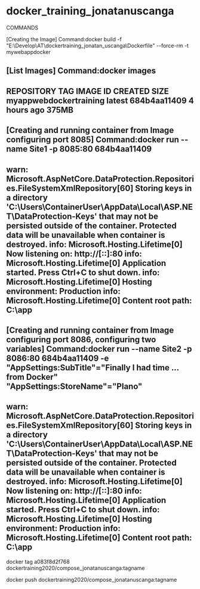 # docker_training_jonatanuscanga
COMMANDS

[Creating the Image]
Command:docker build -f "E:\Develop\AT\dockertraining_jonatan_uscanga\Dockerfile" --force-rm -t mywebappdocker

[List Images]
Command:docker images
----------------------------------------------------------------------------------------------------------
REPOSITORY                             TAG                   IMAGE ID            CREATED             SIZE
myappwebdockertraining                 latest                684b4aa11409        4 hours ago         375MB 
-----------------------------------------------------------------------------------------------------------

[Creating and running container from Image configuring port 8085]
Command:docker run --name Site1 -p 8085:80 684b4aa11409
---------------------------------------------------------------------------------------
warn: Microsoft.AspNetCore.DataProtection.Repositories.FileSystemXmlRepository[60]
      Storing keys in a directory 'C:\Users\ContainerUser\AppData\Local\ASP.NET\DataProtection-Keys' that may not be persisted outside of the container. Protected data will be unavailable when container is destroyed.
info: Microsoft.Hosting.Lifetime[0]
      Now listening on: http://[::]:80
info: Microsoft.Hosting.Lifetime[0]
      Application started. Press Ctrl+C to shut down.
info: Microsoft.Hosting.Lifetime[0]
      Hosting environment: Production
info: Microsoft.Hosting.Lifetime[0]
      Content root path: C:\app
---------------------------------------------------------------------------------------


[Creating and running container from Image configuring port 8086, configuring two variables]
Command:docker run --name Site2 -p 8086:80 684b4aa11409 -e "AppSettings:SubTitle"="Finally I had time ... from Docker" "AppSettings:StoreName"="Plano"
-----------------------------------------------------------------------------------------------------------------------------------------------
warn: Microsoft.AspNetCore.DataProtection.Repositories.FileSystemXmlRepository[60]
      Storing keys in a directory 'C:\Users\ContainerUser\AppData\Local\ASP.NET\DataProtection-Keys' that may not be persisted outside of the container. Protected data will be unavailable when container is destroyed.
info: Microsoft.Hosting.Lifetime[0]
      Now listening on: http://[::]:80
info: Microsoft.Hosting.Lifetime[0]
      Application started. Press Ctrl+C to shut down.
info: Microsoft.Hosting.Lifetime[0]
      Hosting environment: Production
info: Microsoft.Hosting.Lifetime[0]
      Content root path: C:\app
-----------------------------------------------------------------------------------------------------------------------------------------------

docker tag a083f8d2f768 dockertraining2020/compose_jonatanuscanga:tagname

docker push dockertraining2020/compose_jonatanuscanga:tagname
